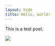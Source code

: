 ```yaml
---
layout: hide
title: Hello, world!
---
```


This is a test post.

![](https://i.imgur.com/DbN1EzV.jpg)
